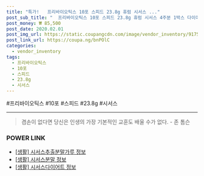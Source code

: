 ```yaml
--- 
title: "특가!   프리바이오틱스 10포 스피드 23.8g 휴럼 시서스 ..." 
post_sub_title: "  프리바이오틱스 10포 스피드 23.8g 휴럼 시서스 4주분 1박스 다이어트" 
post_money: ₩ 85,500 
post_date: 2020.02.01 
post_img_url: https://static.coupangcdn.com/image/vendor_inventory/9175/2ebba95f49dca722fcab7ffc57def2a46115b51fedb805f3bf7acb6bab18.jpg 
post_link_url: https://coupa.ng/bnPOlC 
categories: 
  - vendor_inventory 
tags: 
  - 프리바이오틱스 
  - 10포 
  - 스피드 
  - 23.8g 
  - 시서스 
--- 
```

  #프리바이오틱스 #10포 #스피드 #23.8g #시서스 
<hr> 

> 겸손이 없다면 당신은 인생의 가장 기본적인 교훈도 배울 수가 없다. - 존 톰슨 


### POWER LINK

* <a href="https://blog.naver.com/sakai111/221767861721" target="_blank"> [생활] 시서스추출분말가루 정보 </a>
* <a href="https://blog.naver.com/sakai111/221758026144" target="_blank"> [생활] 시서스분말 정보 </a>
* <a href="https://blog.naver.com/sakai111/221757084744" target="_blank"> [생활] 시서스다이어트 정보 </a>

